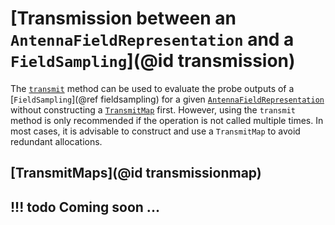 # [Transmission between an `AntennaFieldRepresentation` and a `FieldSampling`](@id transmission) 
The [`transmit`](@ref) method can be used to evaluate the probe outputs of a [`FieldSampling`](@ref fieldsampling) for a given [`AntennaFieldRepresentation`](@ref) without constructing a [`TransmitMap`](@ref) first. However, using the `transmit` method is only recommended if the operation is not called multiple times. In most cases, it is advisable to construct and use a `TransmitMap` to avoid redundant allocations. 

## [TransmitMaps](@id transmissionmap)

!!! todo
    Coming soon ...
---